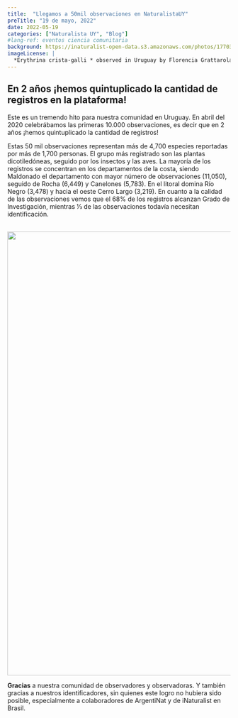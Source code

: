 ```yaml
---
title:  "Llegamos a 50mil observaciones en NaturalistaUY"
preTitle: "19 de mayo, 2022"
date: 2022-05-19
categories: ["Naturalista UY", "Blog"]
#lang-ref: eventos ciencia comunitaria
background: https://inaturalist-open-data.s3.amazonaws.com/photos/177035493/large.jpeg
imageLicense: |
  *Erythrina crista-galli * observed in Uruguay by Florencia Grattarola licensed under [CC BY](http://creativecommons.org/licenses/by/4.0/) via [iNaturalist](https://www.gbif.org/occurrence/3466154227)
---
```


## En 2 años ¡hemos quintuplicado la cantidad de registros en la plataforma!

Este es un tremendo hito para nuestra comunidad en Uruguay. En abril del 2020 celebrábamos las primeras 10.000 observaciones, es decir que en 2 años ¡hemos quintuplicado la cantidad de registros!  

Estas 50 mil observaciones representan más de 4,700 especies reportadas por más de 1,700 personas. El grupo más registrado son las plantas dicotiledóneas, seguido por los insectos y las aves. La mayoría de los registros se concentran en los departamentos de la costa, siendo Maldonado el departamento con mayor número de observaciones (11,050), seguido de Rocha (6,449) y Canelones (5,783). En el litoral domina Río Negro (3,478) y hacia el oeste Cerro Largo (3,219). En cuanto a la calidad de las observaciones vemos que el 68% de los registros alcanzan Grado de Investigación, mientras 1⁄3 de las observaciones todavía necesitan identificación.

<br>
<img src ="https://static.inaturalist.org/wiki_page_attachments/3038-original.png"
     width="1000"
     height=auto />
<br>


**Gracias** a nuestra comunidad de observadores y observadoras. Y también gracias a nuestros identificadores, sin quienes este logro no hubiera sido posible, especialmente a colaboradores de ArgentiNat y de iNaturalist en Brasil.  

